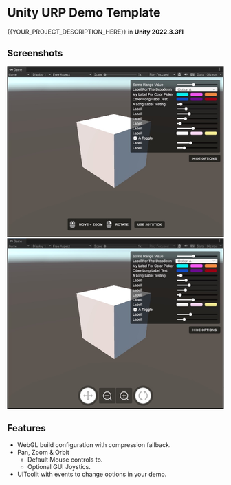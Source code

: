 # Unity URP Demo Template
{{YOUR_PROJECT_DESCRIPTION_HERE}} in **Unity 2022.3.3f1**

## Screenshots
![Image](./docs/mouse-camera.jpg)
![Image](./docs/joystick-camera.jpg)

## Features
- WebGL build configuration with compression fallback.
- Pan, Zoom & Orbit
  - Default Mouse controls to.
  - Optional GUI Joystics.
- UIToolit with events to change options in your demo.